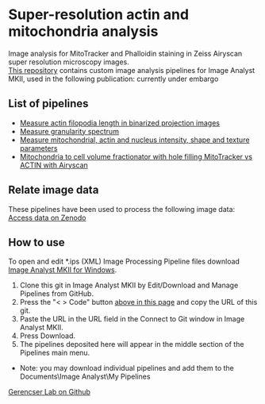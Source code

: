 # Super-resolution actin and mitochondria analysis
Image analysis for MitoTracker and Phalloidin staining in Zeiss Airyscan super resolution microscopy images.  
[This repository](https://github.com/gerencserlab/Superresolution-actin-and-mitochondria-analysis/) contains custom image analysis pipelines  for Image Analyst MKII, used in the following publication: currently under embargo    

## List of pipelines
* [Measure actin filopodia length in binarized projection images](Measure_actin_filopodia_length_in_binarized_projection_images.md)
* [Measure granularity spectrum](Measure_granularity_spectrum.md)
* [Measure mitochondrial, actin and nucleus intensity, shape and texture parameters](Measure_mitochondrial,_actin_and_nucleus_intensity,_shape_and_texture_parameters.md)
* [Mitochondria to cell volume fractionator with hole filling MitoTracker vs ACTIN with Airyscan](Mitochondria_to_cell_volume_fractionator_with_hole_filling_MitoTracker_vs_ACTIN_with_Airyscan.md)

## Relate image data
These pipelines have been used to process the following image data: [Access data on Zenodo](https://zenodo.org/record/8415197)

## How to use
To open and edit *.ips (XML) Image Processing Pipeline files download [Image Analyst MKII for Windows](https://www.imageanalyst.net/downloads/?item=recent/imageanalystMKII64.msi).
1. Clone this git in Image Analyst MKII by Edit/Download and Manage Pipelines from GitHub. 
2. Press the "< > Code" button [above in this page](https://github.com/gerencserlab/Superresolution-actin-and-mitochondria-analysis/) and copy the URL of this git.
3. Paste the URL in the URL field in the Connect to Git window in Image Analyst MKII.
4. Press Download.
5. The pipelines deposited here will appear in the middle section of the Pipelines main menu.
* Note: you may download individual pipelines and add them to the Documents\Image Analyst\My Pipelines 

[Gerencser Lab on Github](https://github.com/gerencserlab)
